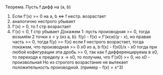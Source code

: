 Теорема. Пусть f дифф на (a, b)
1) Если f'(x) >= 0 на a, b <=> f нестр. возрастает
2) аналогично нестрого убывает
3) f'(x) > 0, то f стр возрастает
4) f'(x) < 0, f стр убывает
Докажем 1:
пусть производная >= 0, тогда возьмём 2 точки x < y (из a, b).
f(y) - f(x) = f'(кси)(y - x), но правая часть >= 0, тогда f(y) >= f(x)
если f нестрого возрастает, тогда покажем, что производная >= 0
x0 из a, b
f(x) - f(x0)/x - x0 тогда при любой кофигурации эта дробь >= 0, так как f дифференцируема в x0, то переходя к пределу x -> x0, то получим, что f'(x0) >= 0, но x0 - произвольная
Но из строгого возрастание не вытекает положительность производной. (пример - f(x) = x^3)

